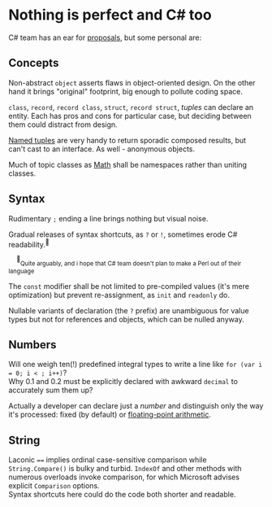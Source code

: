 # Nothing is perfect and C# too
C# team has an ear for [proposals](https://github.com/dotnet/csharplang/tree/main/proposals), but some personal are:

## Concepts
Non-abstract `object` asserts flaws in object-oriented design. On the other hand it brings "original" footprint, big enough to pollute coding space.

 `class`, `record`, `record class`, `struct`, `record struct`, *tuples* can declare an entity. Each has pros and cons for particular case, but deciding between them could distract from design.

[Named tuples](https://docs.microsoft.com/en-us/archive/msdn-magazine/2017/august/essential-net-csharp-7-0-tuples-explained) are very handy to return sporadic composed results, but can't cast to an interface. As well - anonymous objects.

Much of topic classes as [Math](https://docs.microsoft.com/en-us/dotnet/api/system.math) shall be namespaces rather than uniting classes.

## Syntax
Rudimentary `;` ending a line brings nothing but visual noise.

Gradual releases of syntax shortcuts, as `?` or `!`, sometimes erode C# readability.<sup>:raising_hand:</sup>

&nbsp;&nbsp;&nbsp;&nbsp;<sup>:raising_hand:</sup><sub>Quite arguably, and i hope that C# team doesn't plan to make a Perl out of their language</sub>

The `const` modifier shall be not limited to pre-compiled values (it's mere optimization) but prevent re-assignment, as `init` and `readonly` do.

Nullable variants of declaration (the `?` prefix) are unambiguous for value types but not for references and objects, which can be nulled anyway.

## Numbers
Will one weigh ten(!) predefined integral types to write a line like `for (var i = 0; i < ; i++)`?\
Why 0.1 and 0.2 must be explicitly declared with awkward `decimal` to accurately sum them up?

Actually a developer can declare just a *number* and distinguish only the way it's processed: fixed (by default) or [floating-point arithmetic](https://docs.oracle.com/cd/E19957-01/806-3568/ncg_goldberg.html).

## String
Laconic `==` implies ordinal case-sensitive comparison while `String.Compare()` is bulky and turbid.
`IndexOf` and other methods with numerous overloads invoke comparison, for which Microsoft advises explicit `Comparison` options.\
Syntax shortcuts here could do the code both shorter and readable.
